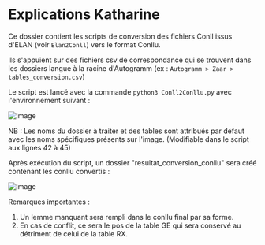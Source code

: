 # Explications Katharine
Ce dossier contient les scripts de conversion des fichiers Conll issus d'ELAN (voir `Elan2Conll`) vers le format Conllu.

Ils s'appuient sur des fichiers csv de correspondance qui se trouvent dans les dossiers langue à la racine d'Autogramm (ex : `Autogramm > Zaar > tables_conversion.csv`)

Le script est lancé avec la commande `python3 Conll2Conllu.py` avec l'environnement suivant :

![image](https://user-images.githubusercontent.com/98810400/171854381-d46e3db6-69d8-41d4-8642-9c2081c39b48.png)

NB : Les noms du dossier à traiter et des tables sont attribués par défaut avec les noms spécifiques présents sur l'image. (Modifiable dans le script aux lignes 42 à 45)


Après exécution du script, un dossier "resultat_conversion_conllu" sera créé contenant les conllu convertis :

![image](https://user-images.githubusercontent.com/98810400/171854322-823dbd78-251f-4681-bbf9-c5bf792604ed.png)


Remarques importantes : 
1) Un lemme manquant sera rempli dans le conllu final par sa forme.
2) En cas de conflit, ce sera le pos de la table GE qui sera conservé au détriment de celui de la table RX.
